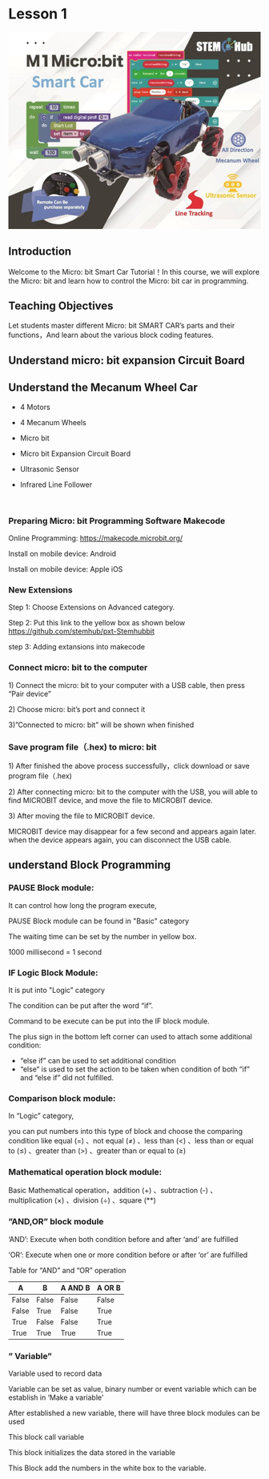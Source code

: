 # Lesson 1
![](pic/1/1_1.jpg)
## Introduction
<P>
Welcome to the Micro: bit Smart Car Tutorial！In this course, we will explore the Micro: bit and learn how to control the Micro: bit car in programming.
<P>

## Teaching Objectives
<P>
Let students master different Micro: bit SMART CAR’s parts and their functions，And learn about the various block coding features.
<P>

## Understand micro: bit expansion Circuit Board

## Understand the Mecanum Wheel Car

+ 4 Motors
+ 4 Mecanum Wheels
+ Micro bit
+ Micro bit Expansion Circuit Board
 
+ Ultrasonic Sensor
   
+ Infrared Line Follower
          	  



 
### Preparing Micro:  bit Programming Software Makecode
<P>
Online Programming:   <a href="https://makecode.microbit.org/">https://makecode.microbit.org/</a>
<P>
<P>
Install on mobile device: Android
<P>
<P>                      
Install on mobile device: Apple iOS
<P>


### New Extensions
<P>
Step 1: Choose Extensions on Advanced category.
<P>
<P>
Step 2: Put this link to the yellow box as shown below <a href="https://github.com/stemhub/pxt-Stemhubbit">https://github.com/stemhub/pxt-Stemhubbit</a>
<P>
<P>
step 3:  Adding extansions into makecode
<P>

### Connect micro:  bit to the computer
<P>
1) Connect the micro:  bit to your computer with a USB cable, then press “Pair device”
<P>
<P>
2) Choose micro: bit’s port and connect it
<P>
<P>
3)”Connected to micro: bit” will be shown when finished
<P>

### Save program file（.hex) to micro: bit
<P>
1) After finished the above process successfully，click download or save program file（.hex)
<P>
<P>
2) After connecting micro: bit to the computer with the USB, you will able to find MICROBIT device, and move the file to MICROBIT device.
<P>
<P>
3) After moving the file to MICROBIT device.
<P>
<P>
MICROBIT device may disappear for a few second and appears again later. when the device appears again, you can disconnect the USB cable. 
<P>

## understand Block Programming
### PAUSE Block module:
<P>
It can control how long the program execute, 
<P>
<P>
PAUSE Block module can be found in "Basic" category
<P>
<P>
The waiting time can be set by the number in yellow box.
<P>
<P>
1000 millisecond = 1 second
<P>

### IF Logic Block Module: 
<P>
It is put into "Logic” category
<P>
<P>
The condition can be put after the word “if”.
<P>
<P>
Command to be execute can be put into the IF block module.
<P>
<P>
The plus sign in the bottom left corner can used to attach some additional condition:
<P>

+ “else if” can be used to set additional condition
+ “else“ is used to set the action to be taken when condition of both “if” and “else if” did not fulfilled.	

### Comparison block module:
<P>
In “Logic” category,
<P>  
<P>
you can put numbers into this type of block and choose the comparing condition like equal (=) 、not equal (≠) 、less than (<) 、less than or equal to (≤) 、greater than (>) 、greater than or equal to (≥)
<P>

### Mathematical operation block module:
<P>
Basic Mathematical operation，addition (+) 、subtraction (-) 、multiplication (×) 、division (÷) 、square (**)
<P>

### ”AND,OR” block module
<P>
‘AND’: Execute when both condition before and after ‘and’ are fulfilled
<P>
<P>
‘OR’: Execute when one or more condition before or after ‘or’ are fulfilled
<P>
<P>
Table for “AND” and “OR” operation
<P>

A|B|A AND B|A OR B
---|---|---|---
False|False|False|False
False|True|False|True
True|False|False|True
True|True|True|True

### ” Variable” 
<P>
Variable used to record data
<P>
<P>
Variable can be set as value, binary number or event variable which can be establish in ‘Make a variable’
<P>
<P>
After established a new variable, there will have three block modules can be used
<P>
<P>
This block call variable
<P>
<P>
This block initializes the data stored in the variable
<P>
<P>
This Block add the numbers in the white box to the variable.
<P>
